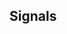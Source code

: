 ## Signals

<Signal signalName="Became Active">
<template v-slot:signalCode>

became_active

</template>

<template v-slot:signalDescription>

Emitted when the `PCam` becomes active.

</template>
</Signal>


<Signal signalName="Became Inactive">
<template v-slot:signalCode>

became_inactive

</template>

<template v-slot:signalDescription>

Emitted when the `PCam` becomes inactive.

</template>
</Signal>


<Signal signalName="Tween Started">
<template v-slot:signalCode>

tween_started

</template>

<template v-slot:signalDescription>

Emitted when the `Camera` starts to tween to the `PCam`.

</template>
</Signal>


<Signal signalName="Tween Interrupted">
<template v-slot:signalCode>

tween_interrupted (`PhantomCamera` pcam)

</template>

<template v-slot:signalDescription>

Emitted when the tween is interrupted due to another `PCam` becoming active.

The argument is the `PCam` that interrupted the tween.

</template>
</Signal>


<Signal signalName="Tween Completed">
<template v-slot:signalCode>

tween_completed

</template>

<template v-slot:signalDescription>

Emitted when the `Camera` completes its tween to the `PCam`.

</template>
</Signal>